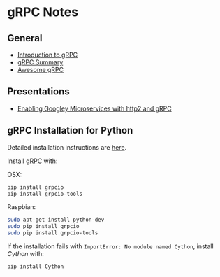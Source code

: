 # gRPC Notes

## General
* [Introduction to gRPC](http://www.baeldung.com/grpc-introduction)
* [gRPC Summary](https://devopedia.org/grpc)
* [Awesome gRPC](https://github.com/grpc-ecosystem/awesome-grpc#other-dart)

## Presentations
* [Enabling Googley Microservices with http2 and gRPC](https://www.slideshare.net/borisovalex/enabling-googley-microservices-with-http2-and-grpc)

## gRPC Installation for Python

Detailed installation instructions are [here](http://www.grpc.io/docs/quickstart/python.html).

Install [gRPC](http://www.grpc.io/docs/guides/) with:

OSX:
```bash
pip install grpcio
pip install grpcio-tools 
```

Raspbian:
```bash
sudo apt-get install python-dev
sudo pip install grpcio
sudo pip install grpcio-tools 
```

If the installation fails with `ImportError: No module named Cython`, install *Cython* with:
```bash
pip install Cython
```
